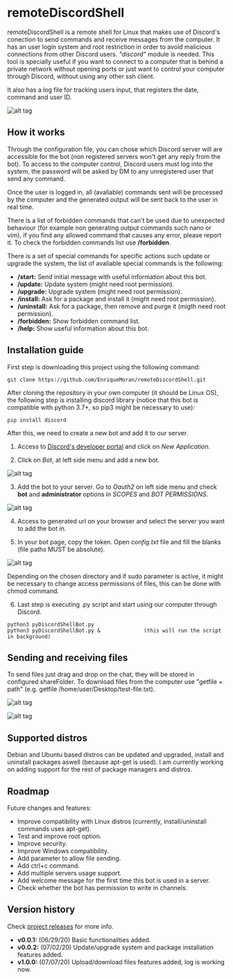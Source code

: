 # remoteDiscordShell
remoteDiscordShell is a remote shell for Linux that makes use of Discord's conection to send commands and receive messages from the computer. It has an user login system and root restriction in order to avoid malicious connections from other Discord users. _"discord"_ module is needed. This tool is specially useful if you want to connect to a computer that is behind a private network without opening ports or just want to control your computer through Discord, without using any other ssh client.

It also has a log file for tracking users input, that registers the date, command and user ID.

![alt tag](/readme_images/gif1.gif)


## How it works
Through the configuration file, you can chose which Discord server will are accessible for the bot (non registered servers won't get any reply from the bot). To access to the computer control, Discord users must log into the system, the password will be asked by DM to any unregistered user that send any command.

Once the user is logged in, all (avaliable) commands sent will be processed by the computer and the generated output will be sent back to the user in real time.

There is a list of forbidden commands that can't be used due to unexpected behaviour (for example non generating output commands such nano or vim), if you find any allowed command that causes any error, please report it. To check the forbidden commands list use **/forbidden**.

There is a set of special commands for specific actions such update or upgrade the system, the list of avaliable special commands is the following:
- **/start:** Send initial message with useful information about this bot.
- **/update:** Update system (might need root permission).
- **/upgrade:** Upgrade system (might need root permission).
- **/install:** Ask for a package and install it (might need root permission).
- **/uninstall:** Ask for a package, then remove and purge it (migth need root permission).
- **/forbidden:** Show forbidden command list.
- **/help:** Show useful information about this bot.


## Installation guide
First step is downloading this project using the following command:
```
git clone https://github.com/EnriqueMoran/remoteDiscordShell.git
```

After cloning the repository in your own computer (it should be Linux OS), the following step is installing discord library (notice that this bot is compatible with python 3.7+, so pip3 might be necessary to use):
```
pip install discord
```

After this, we need to create a new bot and add it to our server.
1. Access to [Discord's developer portal](https://discord.com/developers/applications) and click on *New Application*.

2. Click on *Bot*, at left side menu and add a new bot.

![alt tag](/readme_images/image1.png)

3. Add the bot to your server. Go to *Oauth2* on left side menu and check **bot** and **administrator** options in *SCOPES* and *BOT PERMISSIONS*.

![alt tag](/readme_images/image2.png)

4. Access to generated url on your browser and select the server you want to add the bot in.

5. In your bot page, copy the token. Open *config.txt* file and fill the blanks (file paths MUST be absolute). 

![alt tag](/readme_images/image3.png)

Depending on the chosen directory and if sudo parameter is active, it might be necessary to change access permissions of files, this can be done with chmod command.

6. Last step is executing .py script and start using our computer through Discord.
```
python3 pyDiscordShellBot.py
python3 pyDiscordShellBot.py &              (this will run the script in background)
```

## Sending and receiving files
To send files just drag and drop on the chat, they will be stored in configured shareFolder.
To download files from the computer use "getfile + path" (e.g. getfile /home/user/Desktop/test-file.txt).

![alt tag](/readme_images/gif2.gif)



![alt tag](/readme_images/image5.png)


## Supported distros
Debian and Ubuntu based distros can be updated and upgraded, install and uninstall packages aswell (because apt-get is used). I am currently working on adding support for the rest of package managers and distros.


## Roadmap
Future changes and features:
* Improve compatibility with Linux distros (currently, install/uninstall commands uses apt-get).
* Test and improve root option.
* Improve security.
* Improve Windows compatibility.
* Add parameter to allow file sending.
* Add ctrl+c command.
* Add multiple servers usage support.
* Add welcome message for the first time this bot is used in a server.
* Check whether the bot has permission to write in channels.


## Version history
Check [project releases](https://github.com/EnriqueMoran/remoteDiscordShell/releases) for more info.
- **v0.0.1:** (06/29/20) Basic functionalities added.
- **v0.0.2:** (07/02/20) Update/upgrade system and package installation features added.
- **v1.0.0:** (07/07/20) Upload/download files features added, log is working now.
